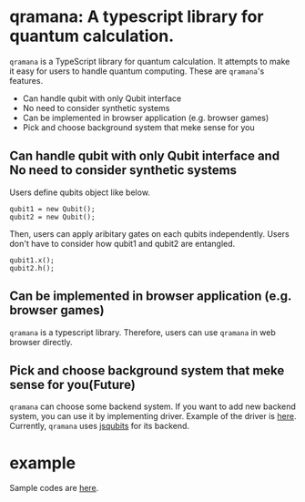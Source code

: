 # qramana: A typescript library for quantum calculation.
`qramana` is a TypeScript library for quantum calculation.
It attempts to make it easy for users to handle quantum computing.
These are `qramana`'s features.

 - Can handle qubit with only Qubit interface
 - No need to consider synthetic systems
 - Can be implemented in browser application (e.g. browser games)
 - Pick and choose background system that meke sense for you

## Can handle qubit with only Qubit interface and No need to consider synthetic systems
Users define qubits object like below.
```
qubit1 = new Qubit();
qubit2 = new Qubit();
```
Then, users can apply aribitary gates on each qubits independently.
Users don't have to consider how qubit1 and qubit2 are entangled.
```
qubit1.x();
qubit2.h();
```

## Can be implemented in browser application (e.g. browser games)
`qramana` is a typescript library.
Therefore, users can use `qramana` in web browser directly.

## Pick and choose background system that meke sense for you(Future)
`qramana` can choose some backend system.
If you want to add new backend system, you can use it by implementing driver.
Example of the driver is [here](../src/QuantumStateImpl/QuantumStateJsqubits.ts).
Currently, `qramana` uses [jsqubits](http://davidbkemp.github.io/jsqubits/) for its backend.

# example
Sample codes are [here](../example).
